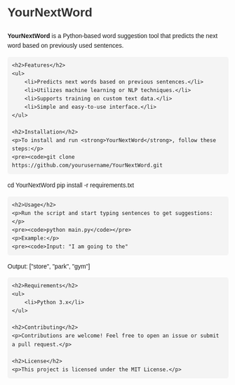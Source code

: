 <!DOCTYPE html>
<html lang="en">
<head>
    <meta charset="UTF-8">
    <meta name="viewport" content="width=device-width, initial-scale=1.0">
    <title>YourNextWord - README</title>
    <style>
        body {
            font-family: Arial, sans-serif;
            margin: 20px;
            line-height: 1.6;
        }
        h1, h2 {
            color: #333;
        }
        code {
            background-color: #f4f4f4;
            padding: 3px 5px;
            border-radius: 3px;
        }
        pre {
            background-color: #f4f4f4;
            padding: 10px;
            border-radius: 5px;
            overflow-x: auto;
        }
    </style>
</head>
<body>
    <h1>YourNextWord</h1>
    <p><strong>YourNextWord</strong> is a Python-based word suggestion tool that predicts the next word based on previously used sentences.</p>
    
    <h2>Features</h2>
    <ul>
        <li>Predicts next words based on previous sentences.</li>
        <li>Utilizes machine learning or NLP techniques.</li>
        <li>Supports training on custom text data.</li>
        <li>Simple and easy-to-use interface.</li>
    </ul>
    
    <h2>Installation</h2>
    <p>To install and run <strong>YourNextWord</strong>, follow these steps:</p>
    <pre><code>git clone https://github.com/yourusername/YourNextWord.git
cd YourNextWord
pip install -r requirements.txt</code></pre>
    
    <h2>Usage</h2>
    <p>Run the script and start typing sentences to get suggestions:</p>
    <pre><code>python main.py</code></pre>
    <p>Example:</p>
    <pre><code>Input: "I am going to the"
Output: ["store", "park", "gym"]</code></pre>
    
    <h2>Requirements</h2>
    <ul>
        <li>Python 3.x</li>
    </ul>
    
    <h2>Contributing</h2>
    <p>Contributions are welcome! Feel free to open an issue or submit a pull request.</p>
    
    <h2>License</h2>
    <p>This project is licensed under the MIT License.</p>
</body>
</html>
